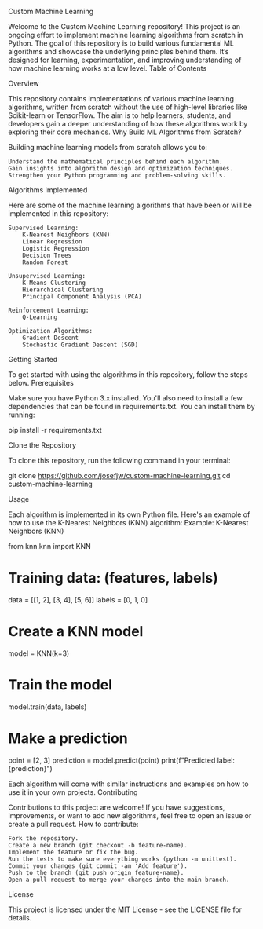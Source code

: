 Custom Machine Learning

Welcome to the Custom Machine Learning repository! This project is an ongoing effort to implement machine learning algorithms from scratch in Python. The goal of this repository is to build various fundamental ML algorithms and showcase the underlying principles behind them. It’s designed for learning, experimentation, and improving understanding of how machine learning works at a low level.
Table of Contents

Overview

This repository contains implementations of various machine learning algorithms, written from scratch without the use of high-level libraries like Scikit-learn or TensorFlow. The aim is to help learners, students, and developers gain a deeper understanding of how these algorithms work by exploring their core mechanics.
Why Build ML Algorithms from Scratch?

Building machine learning models from scratch allows you to:

    Understand the mathematical principles behind each algorithm.
    Gain insights into algorithm design and optimization techniques.
    Strengthen your Python programming and problem-solving skills.

Algorithms Implemented

Here are some of the machine learning algorithms that have been or will be implemented in this repository:

    Supervised Learning:
        K-Nearest Neighbors (KNN)
        Linear Regression
        Logistic Regression
        Decision Trees
        Random Forest

    Unsupervised Learning:
        K-Means Clustering
        Hierarchical Clustering
        Principal Component Analysis (PCA)

    Reinforcement Learning:
        Q-Learning

    Optimization Algorithms:
        Gradient Descent
        Stochastic Gradient Descent (SGD)

Getting Started

To get started with using the algorithms in this repository, follow the steps below.
Prerequisites

Make sure you have Python 3.x installed. You'll also need to install a few dependencies that can be found in requirements.txt. You can install them by running:

pip install -r requirements.txt

Clone the Repository

To clone this repository, run the following command in your terminal:

git clone https://github.com/josefjw/custom-machine-learning.git
cd custom-machine-learning

Usage

Each algorithm is implemented in its own Python file. Here's an example of how to use the K-Nearest Neighbors (KNN) algorithm:
Example: K-Nearest Neighbors (KNN)

from knn.knn import KNN

# Training data: (features, labels)
data = [[1, 2], [3, 4], [5, 6]]
labels = [0, 1, 0]

# Create a KNN model
model = KNN(k=3)

# Train the model
model.train(data, labels)

# Make a prediction
point = [2, 3]
prediction = model.predict(point)
print(f"Predicted label: {prediction}")

Each algorithm will come with similar instructions and examples on how to use it in your own projects.
Contributing

Contributions to this project are welcome! If you have suggestions, improvements, or want to add new algorithms, feel free to open an issue or create a pull request.
How to contribute:

    Fork the repository.
    Create a new branch (git checkout -b feature-name).
    Implement the feature or fix the bug.
    Run the tests to make sure everything works (python -m unittest).
    Commit your changes (git commit -am 'Add feature').
    Push to the branch (git push origin feature-name).
    Open a pull request to merge your changes into the main branch.

License

This project is licensed under the MIT License - see the LICENSE file for details.

